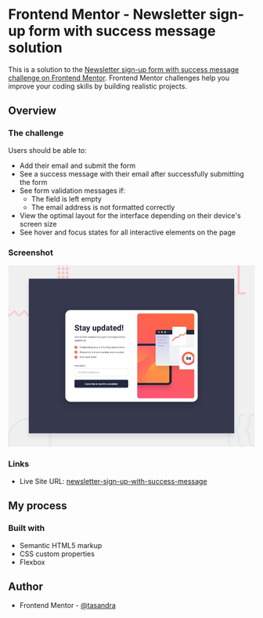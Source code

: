 # Frontend Mentor - Newsletter sign-up form with success message solution

This is a solution to the [Newsletter sign-up form with success message challenge on Frontend Mentor](https://www.frontendmentor.io/challenges/newsletter-signup-form-with-success-message-3FC1AZbNrv). Frontend Mentor challenges help you improve your coding skills by building realistic projects. 

## Overview

### The challenge

Users should be able to:

- Add their email and submit the form
- See a success message with their email after successfully submitting the form
- See form validation messages if:
  - The field is left empty
  - The email address is not formatted correctly
- View the optimal layout for the interface depending on their device's screen size
- See hover and focus states for all interactive elements on the page

### Screenshot

![Screenshot](./design/desktop-preview.jpg)

### Links

- Live Site URL: [newsletter-sign-up-with-success-message](https://tasandra.github.io/newsletter-sign-up-with-success-message-main/)

## My process

### Built with

- Semantic HTML5 markup
- CSS custom properties
- Flexbox

## Author

- Frontend Mentor - [@tasandra](https://www.frontendmentor.io/profile/tasandra)


